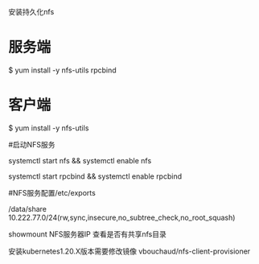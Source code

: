安装持久化nfs


# 服务端

$ yum install -y nfs-utils rpcbind

# 客户端

$ yum install -y nfs-utils

#启动NFS服务

systemctl start nfs && systemctl enable nfs

systemctl start rpcbind && systemctl enable rpcbind

#NFS服务配置/etc/exports

/data/share 10.222.77.0/24(rw,sync,insecure,no_subtree_check,no_root_squash)

showmount NFS服务器IP  查看是否有共享nfs目录



安装kubernetes1.20.X版本需要修改镜像 vbouchaud/nfs-client-provisioner
